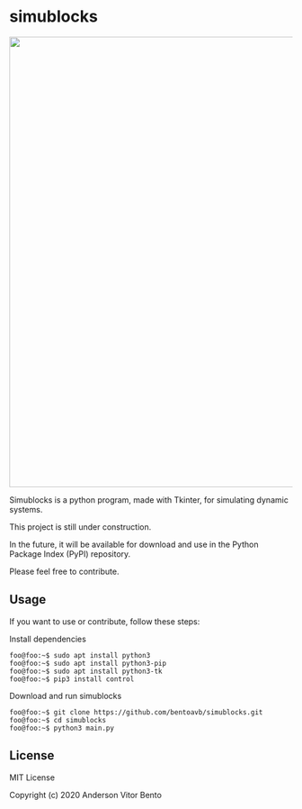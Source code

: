 # simublocks

<p align="center">
  <img src="https://github.com/bentoavb/simublocks/blob/master/images/img1.png" width="800" />
</p>

Simublocks is a python program, made with Tkinter, for simulating dynamic systems.

This project is still under construction.

In the future, it will be available for download and use in the Python Package Index (PyPI) repository.

Please feel free to contribute.

## Usage

If you want to use or contribute, follow these steps:

Install dependencies

    foo@foo:~$ sudo apt install python3
    foo@foo:~$ sudo apt install python3-pip
    foo@foo:~$ sudo apt install python3-tk
    foo@foo:~$ pip3 install control

Download and run simublocks

    foo@foo:~$ git clone https://github.com/bentoavb/simublocks.git
    foo@foo:~$ cd simublocks
    foo@foo:~$ python3 main.py 

## License

MIT License

Copyright (c) 2020 Anderson Vitor Bento
